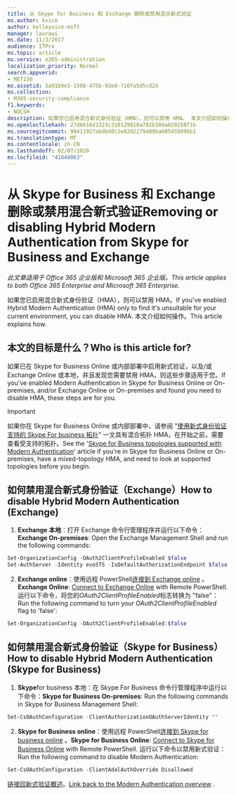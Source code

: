```yaml
---
title: 从 Skype for Business 和 Exchange 删除或禁用混合新式验证
ms.author: kvice
author: kelleyvice-msft
manager: laurawi
ms.date: 11/3/2017
audience: ITPro
ms.topic: article
ms.service: o365-administration
localization_priority: Normal
search.appverid:
- MET150
ms.assetid: 5a91b9e3-1508-475b-93e0-710fa5d5cd2d
ms.collection:
- M365-security-compliance
f1.keywords:
- NOCSH
description: 如果您已启用混合新式身份验证（HMA），则可以禁用 HMA。 本文介绍如何操作。
ms.openlocfilehash: 27d6616d1323c310129010a782b30da020258f1b
ms.sourcegitcommit: 99411927abdb40c2e82d2279489ba60545989bb1
ms.translationtype: MT
ms.contentlocale: zh-CN
ms.lasthandoff: 02/07/2020
ms.locfileid: "41844063"
---
```

# <a name="removing-or-disabling-hybrid-modern-authentication-from-skype-for-business-and-exchange"></a><span data-ttu-id="5de5c-104">从 Skype for Business 和 Exchange 删除或禁用混合新式验证</span><span class="sxs-lookup"><span data-stu-id="5de5c-104">Removing or disabling Hybrid Modern Authentication from Skype for Business and Exchange</span></span>

<span data-ttu-id="5de5c-105">*此文章适用于 Office 365 企业版和 Microsoft 365 企业版。*</span><span class="sxs-lookup"><span data-stu-id="5de5c-105">*This article applies to both Office 365 Enterprise and Microsoft 365 Enterprise.*</span></span>

<span data-ttu-id="5de5c-106">如果您已启用混合新式身份验证（HMA），则可以禁用 HMA。</span><span class="sxs-lookup"><span data-stu-id="5de5c-106">If you've enabled Hybrid Modern Authentication (HMA) only to find it's unsuitable for your current environment, you can disable HMA.</span></span> <span data-ttu-id="5de5c-107">本文介绍如何操作。</span><span class="sxs-lookup"><span data-stu-id="5de5c-107">This article explains how.</span></span>
  
## <a name="who-is-this-article-for"></a><span data-ttu-id="5de5c-108">本文的目标是什么？</span><span class="sxs-lookup"><span data-stu-id="5de5c-108">Who is this article for?</span></span>

<span data-ttu-id="5de5c-109">如果已在 Skype for Business Online 或内部部署中启用新式验证，以及/或 Exchange Online 或本地，并且发现您需要禁用 HMA，则这些步骤适用于您。</span><span class="sxs-lookup"><span data-stu-id="5de5c-109">If you've enabled Modern Authentication in Skype for Business Online or On-premises, and/or Exchange Online or On-premises and found you need to disable HMA, these steps are for you.</span></span>

> [!IMPORTANT]
> <span data-ttu-id="5de5c-110">如果你在 Skype for Business Online 或内部部署中，请参阅 "[使用新式身份验证支持的 Skype For business 拓扑](https://technet.microsoft.com/library/mt803262.aspx)" 一文具有混合拓扑 HMA，在开始之前，需要查看受支持的拓扑。</span><span class="sxs-lookup"><span data-stu-id="5de5c-110">See the '[Skype for Business topologies supported with Modern Authentication](https://technet.microsoft.com/library/mt803262.aspx)' article if you're in Skype for Business Online or On-premises, have a mixed-topology HMA, and need to look at supported topologies before you begin.</span></span>
  
## <a name="how-to-disable-hybrid-modern-authentication-exchange"></a><span data-ttu-id="5de5c-111">如何禁用混合新式身份验证（Exchange）</span><span class="sxs-lookup"><span data-stu-id="5de5c-111">How to disable Hybrid Modern Authentication (Exchange)</span></span>

1. <span data-ttu-id="5de5c-112">**Exchange 本地**：打开 Exchange 命令行管理程序并运行以下命令：</span><span class="sxs-lookup"><span data-stu-id="5de5c-112">**Exchange On-premises**: Open the Exchange Management Shell and run the following commands:</span></span> 

```powershell
Set-OrganizationConfig -OAuth2ClientProfileEnabled $false
Set-AuthServer -Identity evoSTS -IsDefaultAuthorizationEndpoint $false
```

2. <span data-ttu-id="5de5c-113">**Exchange online**：使用远程 PowerShell[连接到 Exchange online](https://docs.microsoft.com/powershell/exchange/exchange-online/connect-to-exchange-online-powershell/connect-to-exchange-online-powershell) 。</span><span class="sxs-lookup"><span data-stu-id="5de5c-113">**Exchange Online**: [Connect to Exchange Online](https://docs.microsoft.com/powershell/exchange/exchange-online/connect-to-exchange-online-powershell/connect-to-exchange-online-powershell) with Remote PowerShell.</span></span> <span data-ttu-id="5de5c-114">运行以下命令，将您的*OAuth2ClientProfileEnabled*标志转换为 "false"：</span><span class="sxs-lookup"><span data-stu-id="5de5c-114">Run the following command to turn your  *OAuth2ClientProfileEnabled*  flag to 'false':</span></span>

```powershell    
Set-OrganizationConfig -OAuth2ClientProfileEnabled:$false
```
    
## <a name="how-to-disable-hybrid-modern-authentication-skype-for-business"></a><span data-ttu-id="5de5c-115">如何禁用混合新式身份验证（Skype for Business）</span><span class="sxs-lookup"><span data-stu-id="5de5c-115">How to disable Hybrid Modern Authentication (Skype for Business)</span></span>

1. <span data-ttu-id="5de5c-116">**Skype**for business 本地：在 Skype For Business 命令行管理程序中运行以下命令：</span><span class="sxs-lookup"><span data-stu-id="5de5c-116">**Skype for Business On-premises**: Run the following commands in Skype for Business Management Shell:</span></span>

```powershell
Set-CsOAuthConfiguration -ClientAuthorizationOAuthServerIdentity ""
```

2. <span data-ttu-id="5de5c-117">**Skype for Business online**：使用远程 PowerShell[连接到 Skype for business online](https://docs.microsoft.com/office365/enterprise/powershell/manage-skype-for-business-online-with-office-365-powershell) 。</span><span class="sxs-lookup"><span data-stu-id="5de5c-117">**Skype for Business Online**: [Connect to Skype for Business Online](https://docs.microsoft.com/office365/enterprise/powershell/manage-skype-for-business-online-with-office-365-powershell) with Remote PowerShell.</span></span> <span data-ttu-id="5de5c-118">运行以下命令以禁用新式验证：</span><span class="sxs-lookup"><span data-stu-id="5de5c-118">Run the following command to disable Modern Authentication:</span></span>

```powershell    
Set-CsOAuthConfiguration -ClientAdalAuthOverride Disallowed
```

<span data-ttu-id="5de5c-119">[链接回新式验证概述](hybrid-modern-auth-overview.md)。</span><span class="sxs-lookup"><span data-stu-id="5de5c-119">[Link back to the Modern Authentication overview](hybrid-modern-auth-overview.md) .</span></span> 
  

